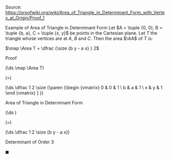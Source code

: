 # 

Source: https://proofwiki.org/wiki/Area_of_Triangle_in_Determinant_Form_with_Vertex_at_Origin/Proof_1

Example of Area of Triangle in Determinant Form
Let $A = \tuple {0, 0}, B = \tuple {b, a}, C = \tuple {x, y}$ be points in the Cartesian plane.
Let $T$ the triangle whose vertices are at $A$, $B$ and $C$.
Then the area $\AA$ of $T$ is:

$\map \Area T = \dfrac {\size {b y - a x} } 2$


Proof













\(\ds \map \Area T\)

\(=\)







\(\ds \dfrac 1 2 \size {\paren {\begin {vmatrix} 0 & 0 & 1 \\ b & a & 1 \\ x & y & 1 \end {vmatrix} } }\)





Area of Triangle in Determinant Form














\(\ds \)

\(=\)







\(\ds \dfrac 1 2 \size {b y - a x}\)





Determinant of Order 3



$\blacksquare$





